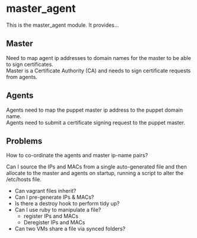 # master_agent #

This is the master_agent module. It provides...

## Master
Need to map agent ip addresses to domain names for the master to be able to sign certificates.  
Master is a Certificate Authority (CA) and needs to sign certificate requests from agents.  


## Agents
Agents need to map the puppet master ip address to the puppet domain name.  
Agents need to submit a certificate signing request to the puppet master.  

## Problems
How to co-ordinate the agents and master ip-name pairs? 

Can I source the IPs and MACs from a single auto-generated file and then allocate to the master and agents on startup, running a script to alter the /etc/hosts file.

* Can vagrant files inherit?
* Can I pre-generate IPs & MACs?
* Is there a destroy hook to perform tidy up?
* Can I use ruby to manipulate a file?
	* register IPs and MACs
	* Deregister IPs and MACs
* Can two VMs share a file via synced folders?